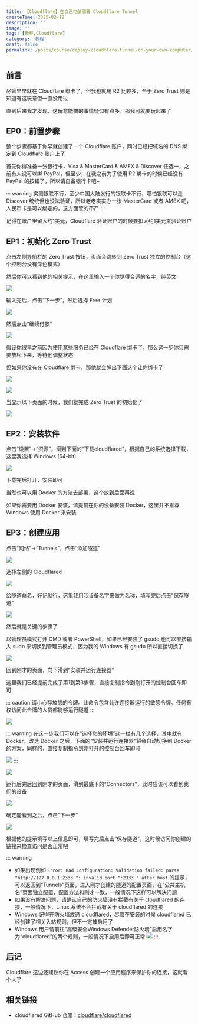 ```yaml
---
title: 【Cloudflare】在自己电脑部署 Cloudflare Tunnel 
createTime: 2025-02-18
description: ''
image: ''
tags: [教程,Cloudflare]
category: '教程'
draft: false 
permalink: /posts/course/deploy-cloudflare-tunnel-on-your-own-computer/
---
```

## 前言

尽管早早就在 Cloudflare 绑卡了，但我也就用 R2 比较多，至于 Zero Trust  则是知道有这玩意但一直没用过

直到后来我才发现，这玩意能搞的事情疑似有点多，那我可就要玩起来了


## EP0：前置步骤

整个步骤都基于你早就创建了一个 Cloudflare 账户，同时已经把域名的 DNS 绑定到 Cloudflare 账户上了

首先你得准备一张银行卡，Visa & MasterCard & AMEX & Discover 任选一，之前有人说可以绑 PayPal，但至少，在我之前为了使用 R2 绑卡的时候已经没有 PayPal 的按钮了，所以请自备银行卡吧~

::: warning
实测银联不行，至少中国大陆发行的银联卡不行，哪怕银联可以走 Discover 统统但也没法验证，所以老老实实办一张 MasterCard 或者 AMEX 吧，人民币卡是可以绑定的，这方面管的不严
:::

记得在账户里留大约1美元，Cloudflare 验证账户的时候要扣大约1美元来验证账户

## EP1：初始化 Zero Trust

点击左侧导航栏的 Zero Trust 按钮，页面会跳转到 Zero Trust 独立的控制台（这个控制台没有深色模式）

然后你可以看到他的相关提示，在这里输入一个你觉得合适的名字，纯英文

![](https://mx-space.akio.top/api/v2/objects/icon/oqnzucydeoja96rxqd.png)

输入完后，点击“下一步”，然后选择 Free 计划

![](https://mx-space.akio.top/api/v2/objects/icon/tc4n7r7l9hqa7o2lco.png)

然后点击“继续付款”

![](https://mx-space.akio.top/api/v2/objects/icon/mmt68ldzw5bwb0v5yi.png)

假设你很早之前因为使用某些服务已经在 Cloudflare 绑卡了，那么这一步你只需要放松下来，等待他调整状态

但如果你没有在 Cloudflare 绑卡，那他就会弹出下面这个让你绑卡了

![](https://mx-space.akio.top/api/v2/objects/icon/ox7schjksrfothmxdr.png)

![](https://mx-space.akio.top/api/v2/objects/icon/ckqky4yw0vsdytrn7o.png)

当显示以下页面的时候，我们就完成 Zero Trust 的初始化了

![](https://mx-space.akio.top/api/v2/objects/icon/cgxoei5dziueln49vj.png)

## EP2：安装软件

点击“设置”→“资源”，滑到下面的“下载cloudflared”，根据自己的系统选择下载，这里我选择 Windows (64-bit)

![](https://mx-space.akio.top/api/v2/objects/icon/jzm6r0xajl151057qx.png)

下载完后打开，安装即可

当然也可以用 Docker 的方法去部署，这个放到后面再说

如果你需要用 Docker 安装，请提前在你的设备安装 Docker，这里并不推荐 Windows 使用 Docker 来安装

## EP3：创建应用

点击“网络”→“Tunnels”，点击“添加隧道”

![](https://mx-space.akio.top/api/v2/objects/icon/ly0z898j6r0mze5u2r.png)

选择左侧的 Cloudflared

![](https://mx-space.akio.top/api/v2/objects/icon/qfs52y1v41v1i5dyrz.png)

给隧道命名，好记就行，这里我用我设备名字来做为名称，填写完后点击“保存隧道”

![](https://mx-space.akio.top/api/v2/objects/icon/pkr5mnu9dgz969igjr.png)

然后就是关键的步骤了

以管理员模式打开 CMD 或者 PowerShell，如果已经安装了 gsudo 也可以直接输入 sudo 来切换到管理员模式，因为我的 Windows 有 gsudo 所以直接切换了

![](https://mx-space.akio.top/api/v2/objects/icon/5njhm0whaxe9nliki7.png)

回到刚才的页面，向下滑到“安装并运行连接器”

这里我们已经提前完成了第1到第3步骤，直接复制指令到刚打开的控制台回车即可

::: caution
请小心存放您的令牌。此命令包含允许连接器运行的敏感令牌。任何有权访问此令牌的人员都能够运行隧道
:::

![](https://mx-space.akio.top/api/v2/objects/icon/9l99q8yxog9t9thl4r.png)

::: warning
在这一步我们可以在“选择您的环境”这一栏有几个选择，其中就有 Docker，改选 Docker 之后，下面的“安装并运行连接器”将会自动切换到 Docker 的方案，同样的，直接复制指令到刚打开的控制台回车即可

![](https://mx-space.akio.top/api/v2/objects/icon/u5bt5w05bxqbmyxna2.png)
:::


![](https://mx-space.akio.top/api/v2/objects/icon/lx9sjim29nq4k0hci5.png)

运行后完后回到刚才的页面，滑到最底下的“Connectors”，此时应该可以看到我们的设备

![](https://mx-space.akio.top/api/v2/objects/icon/nih802gz1t3cjiqznx.png)

确定能看到之后，点击“下一步”

![](https://mx-space.akio.top/api/v2/objects/icon/6ypymv9wqvhtdw8bhi.png)

根据他的提示填写以上信息即可，填写完后点击“保存隧道”，这时候访问你创建的链接来检查访问是否正常吧

::: warning
- 如果出现例如 `Error: Bad Configuration: Validation failed: parse "http://127.0.0.1:2333 ": invalid port ":2333 " after host` 的提示，可以返回到“Tunnels”页面，进入刚才创建的隧道的配置页面，在“公共主机名”页面独立配置，配置方法和刚才一致，一般情况下这样可以解决问题
- 如果没有解决问题，请确认自己的防火墙没有拦截有关于 cloudflared 的连接，一般情况下，Linux 系统不会拦截有关于 cloudflared 的连接
- Windows 记得在防火墙放通 cloudflared，尽管在安装的时候 cloudflared 已经创建了相关入站规则，但不一定被启用了
- Windows 用户请前往“高级安全Windows Defender防火墙”启用名字为“cloudflared”的两个规则，一般情况下启用后即可正常
![](https://mx-space.akio.top/api/v2/objects/icon/uz28yw6uxwsh8vw0qq.png)
:::

## 后记

Cloudflare 这边还建议你在 Access 创建一个应用程序来保护你的连接，这就看个人了

## 相关链接

- cloudflared GitHub 仓库：[cloudflare/cloudflared](https://github.com/cloudflare/cloudflared)